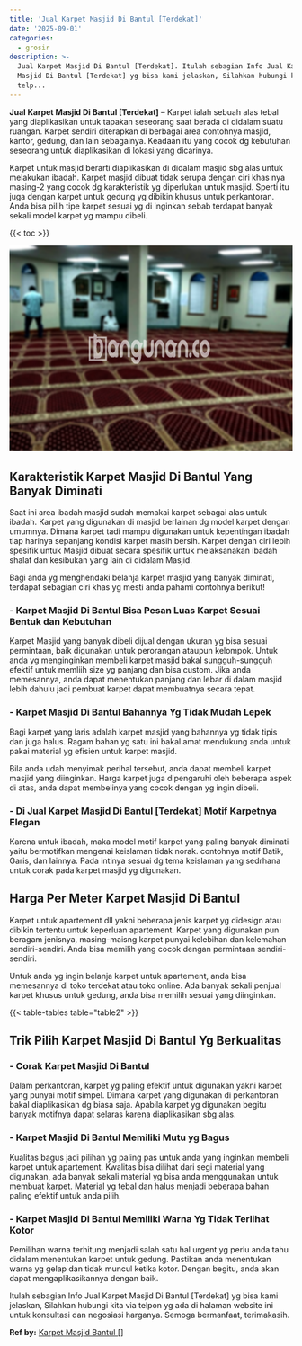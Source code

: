 ```yaml
---
title: 'Jual Karpet Masjid Di Bantul [Terdekat]'
date: '2025-09-01'
categories:
  - grosir
description: >-
  Jual Karpet Masjid Di Bantul [Terdekat]. Itulah sebagian Info Jual Karpet
  Masjid Di Bantul [Terdekat] yg bisa kami jelaskan, Silahkan hubungi kita via
  telp...
---
```


**Jual Karpet Masjid Di Bantul \[Terdekat\]** – Karpet ialah sebuah alas tebal yang diaplikasikan untuk tapakan seseorang saat berada di didalam suatu ruangan. Karpet sendiri diterapkan di berbagai area contohnya masjid, kantor, gedung, dan lain sebagainya. Keadaan itu yang cocok dg kebutuhan seseorang untuk diaplikasikan di lokasi yang dicarinya.

Karpet untuk masjid berarti diaplikasikan di didalam masjid sbg alas untuk melakukan ibadah. Karpet masjid dibuat tidak serupa dengan ciri khas nya masing-2 yang cocok dg karakteristik yg diperlukan untuk masjid. Sperti itu juga dengan karpet untuk gedung yg dibikin khusus untuk perkantoran. Anda bisa pilih tipe karpet sesuai yg di inginkan sebab terdapat banyak sekali model karpet yg mampu dibeli.

{{< toc >}}

![Jual Karpet Masjid Di Bantul [Terdekat]](/images/grosir-karpet-murah-63.png)

## Karakteristik Karpet Masjid Di Bantul Yang Banyak Diminati

Saat ini area ibadah masjid sudah memakai karpet sebagai alas untuk ibadah. Karpet yang digunakan di masjid berlainan dg model karpet dengan umumnya. Dimana karpet tadi mampu digunakan untuk kepentingan ibadah tiap harinya sepanjang kondisi karpet masih bersih. Karpet dengan ciri lebih spesifik untuk Masjid dibuat secara spesifik untuk melaksanakan ibadah shalat dan kesibukan yang lain di didalam Masjid.

Bagi anda yg menghendaki belanja karpet masjid yang banyak diminati, terdapat sebagian ciri khas yg mesti anda pahami contohnya berikut!

### \- Karpet Masjid Di Bantul Bisa Pesan Luas Karpet Sesuai Bentuk dan Kebutuhan

Karpet Masjid yang banyak dibeli dijual dengan ukuran yg bisa sesuai permintaan, baik digunakan untuk perorangan ataupun kelompok. Untuk anda yg menginginkan membeli karpet masjid bakal sungguh-sungguh efektif untuk memliih size yg panjang dan bisa custom. Jika anda memesannya, anda dapat menentukan panjang dan lebar di dalam masjid lebih dahulu jadi pembuat karpet dapat membuatnya secara tepat.

### \- Karpet Masjid Di Bantul Bahannya Yg Tidak Mudah Lepek

Bagi karpet yang laris adalah karpet masjid yang bahannya yg tidak tipis dan juga halus. Ragam bahan yg satu ini bakal amat mendukung anda untuk pakai material yg efisien untuk karpet masjid.

Bila anda udah menyimak perihal tersebut, anda dapat membeli karpet masjid yang diinginkan. Harga karpet juga dipengaruhi oleh beberapa aspek di atas, anda dapat membelinya yang cocok dengan yg ingin dibeli.

### \- Di Jual Karpet Masjid Di Bantul \[Terdekat\] Motif Karpetnya Elegan

Karena untuk ibadah, maka model motif karpet yang paling banyak diminati yaitu bermotifkan mengenai keislaman tidak norak. contohnya motif Batik, Garis, dan lainnya. Pada intinya sesuai dg tema keislaman yang sedrhana untuk corak pada karpet masjid yg digunakan.

## Harga Per Meter Karpet Masjid Di Bantul

Karpet untuk apartement dll yakni beberapa jenis karpet yg didesign atau dibikin tertentu untuk keperluan apartement. Karpet yang digunakan pun beragam jenisnya, masing-maisng karpet punyai kelebihan dan kelemahan sendiri-sendiri. Anda bisa memilih yang cocok dengan permintaan sendiri-sendiri.

Untuk anda yg ingin belanja karpet untuk apartement, anda bisa memesannya di toko terdekat atau toko online. Ada banyak sekali penjual karpet khusus untuk gedung, anda bisa memilih sesuai yang diinginkan.

{{< table-tables table="table2" >}}

## Trik Pilih Karpet Masjid Di Bantul Yg Berkualitas

### \- Corak Karpet Masjid Di Bantul

Dalam perkantoran, karpet yg paling efektif untuk digunakan yakni karpet yang punyai motif simpel. Dimana karpet yang digunakan di perkantoran bakal diaplikasikan dg biasa saja. Apabila karpet yg digunakan begitu banyak motifnya dapat selaras karena diaplikasikan sbg alas.

### \- Karpet Masjid Di Bantul Memiliki Mutu yg Bagus

Kualitas bagus jadi pilihan yg paling pas untuk anda yang inginkan membeli karpet untuk apartement. Kwalitas bisa dilihat dari segi material yang digunakan, ada banyak sekali material yg bisa anda menggunakan untuk membuat karpet. Material yg tebal dan halus menjadi beberapa bahan paling efektif untuk anda pilih.

### \- Karpet Masjid Di Bantul Memiliki Warna Yg Tidak Terlihat Kotor

Pemilihan warna terhitung menjadi salah satu hal urgent yg perlu anda tahu didalam menentukan karpet untuk gedung. Pastikan anda menentukan warna yg gelap dan tidak muncul ketika kotor. Dengan begitu, anda akan dapat mengaplikasikannya dengan baik.

Itulah sebagian Info Jual Karpet Masjid Di Bantul \[Terdekat\] yg bisa kami jelaskan, Silahkan hubungi kita via telpon yg ada di halaman website ini untuk konsultasi dan negosiasi harganya. Semoga bermanfaat, terimakasih.

**Ref by:**  [Karpet Masjid Bantul []](https://id.wikipedia.org/wiki/Karpet)

